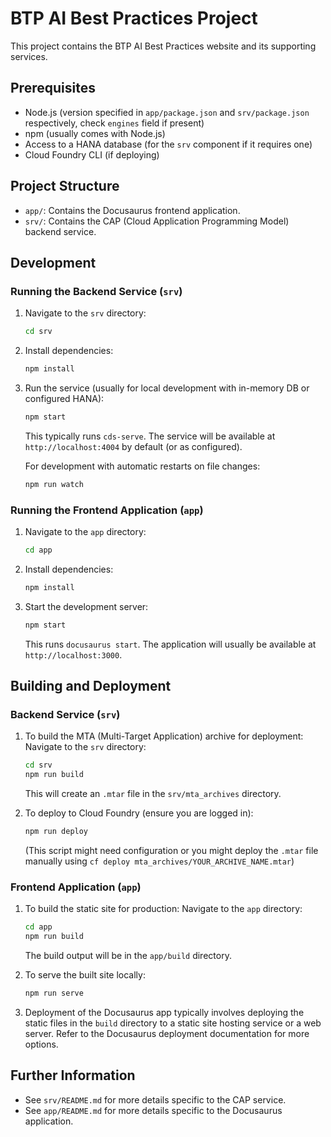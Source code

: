 # BTP AI Best Practices Project

This project contains the BTP AI Best Practices website and its supporting services.

## Prerequisites

- Node.js (version specified in `app/package.json` and `srv/package.json` respectively, check `engines` field if present)
- npm (usually comes with Node.js)
- Access to a HANA database (for the `srv` component if it requires one)
- Cloud Foundry CLI (if deploying)

## Project Structure

- `app/`: Contains the Docusaurus frontend application.
- `srv/`: Contains the CAP (Cloud Application Programming Model) backend service.

## Development

### Running the Backend Service (`srv`)

1.  Navigate to the `srv` directory:
    ```bash
    cd srv
    ```
2.  Install dependencies:
    ```bash
    npm install
    ```
3.  Run the service (usually for local development with in-memory DB or configured HANA):

    ```bash
    npm start
    ```

    This typically runs `cds-serve`. The service will be available at `http://localhost:4004` by default (or as configured).

    For development with automatic restarts on file changes:

    ```bash
    npm run watch
    ```

### Running the Frontend Application (`app`)

1.  Navigate to the `app` directory:
    ```bash
    cd app
    ```
2.  Install dependencies:
    ```bash
    npm install
    ```
3.  Start the development server:
    ```bash
    npm start
    ```
    This runs `docusaurus start`. The application will usually be available at `http://localhost:3000`.

## Building and Deployment

### Backend Service (`srv`)

1.  To build the MTA (Multi-Target Application) archive for deployment:
    Navigate to the `srv` directory:

    ```bash
    cd srv
    npm run build
    ```

    This will create an `.mtar` file in the `srv/mta_archives` directory.

2.  To deploy to Cloud Foundry (ensure you are logged in):
    ```bash
    npm run deploy
    ```
    (This script might need configuration or you might deploy the `.mtar` file manually using `cf deploy mta_archives/YOUR_ARCHIVE_NAME.mtar`)

### Frontend Application (`app`)

1.  To build the static site for production:
    Navigate to the `app` directory:

    ```bash
    cd app
    npm run build
    ```

    The build output will be in the `app/build` directory.

2.  To serve the built site locally:

    ```bash
    npm run serve
    ```

3.  Deployment of the Docusaurus app typically involves deploying the static files in the `build` directory to a static site hosting service or a web server. Refer to the Docusaurus deployment documentation for more options.

## Further Information

- See `srv/README.md` for more details specific to the CAP service.
- See `app/README.md` for more details specific to the Docusaurus application.

